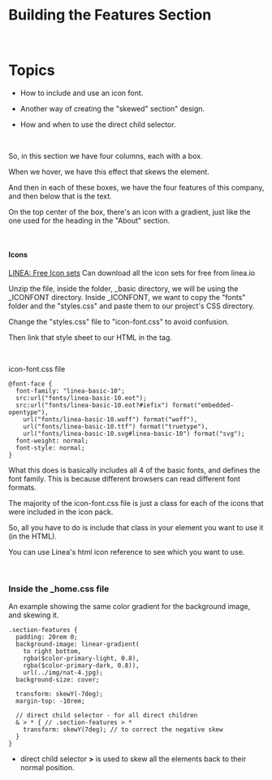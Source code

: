 # Building the Features Section

</br>

# Topics

- How to include and use an icon font.

- Another way of creating the "skewed" section" design.

- How and when to use the direct child selector.


</br>

So, in this section we have four columns, each with a box.

When we hover, we have this effect that skews the element.

And then in each of these boxes, we have the four features of this company, and then below that is the text.

On the top center of the box, there's an icon with a gradient, just like the one used for the heading in the "About" section.

</br>

#### Icons

[LINEA: Free Icon sets](https://linea.io/)
Can download all the icon sets for free from linea.io

Unzip the file, inside the folder, _basic directory, we will be using the _ICONFONT directory.
Inside _ICONFONT, we want to copy the "fonts" folder and the "styles.css" and paste them to our project's CSS directory.

Change the "styles.css" file to "icon-font.css" to avoid confusion.

Then link that style sheet to our HTML in the <head> tag.


</br>

icon-font.css file
```
@font-face {
  font-family: "linea-basic-10";
  src:url("fonts/linea-basic-10.eot");
  src:url("fonts/linea-basic-10.eot?#iefix") format("embedded-opentype"),
    url("fonts/linea-basic-10.woff") format("woff"),
    url("fonts/linea-basic-10.ttf") format("truetype"),
    url("fonts/linea-basic-10.svg#linea-basic-10") format("svg");
  font-weight: normal;
  font-style: normal;
}
```

What this does is basically includes all 4 of the basic fonts, and defines the font family.
This is because different browsers can read different font formats.

The majority of the icon-font.css file is just a class for each of the icons that were included in the icon pack.

So, all you have to do is include that class in your element you want to use it (in the HTML).

You can use Linea's html icon reference to see which you want to use.




</br>


### Inside the _home.css file

An example showing the same color gradient for the background image, and skewing it.
```
.section-features {
  padding: 20rem 0;
  background-image: linear-gradient(
    to right bottom,
    rgba($color-primary-light, 0.8),
    rgba($color-primary-dark, 0.8)),
    url(../img/nat-4.jpg);
  background-size: cover;

  transform: skewY(-7deg);
  margin-top: -10rem;

  // direct child selector - for all direct children
  & > * { // .section-features > *
    transform: skewY(7deg); // to correct the negative skew
  }
}
```

- direct child selector **>** is used to skew all the elements back to their normal position.


